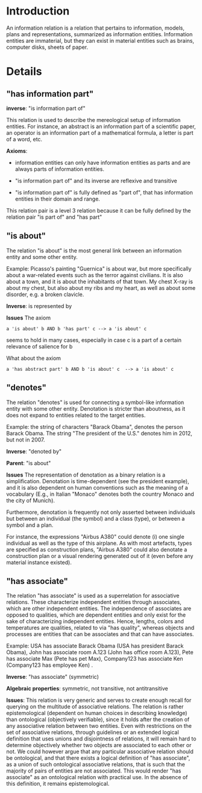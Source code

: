 # Introduction #

An information relation is a relation that pertains to information, models, plans and representations, summarized as information entities.
Information entities are immaterial, but they can exist in material entities such as brains, computer disks, sheets of paper.

# Details #

## **"has information part"** ##

**inverse**: "is information part of"

This relation is used to describe the mereological setup of information entities. For instance, an abstract is an information part of a scientific paper, an operator is an information part of a mathematical formula, a letter is part of a word, etc.

**Axioms**:

  * information entities can only have information entities as parts and are always parts of information entities.

  * "is information part of" and its inverse are reflexive and transitive

  * "is information part of" is fully defined as "part of", that has information entities in their domain and range.

This relation pair is a level 3 relation because it can be fully defined by the relation pair "is part of" and "has part"




## **"is about"** ##

The relation "is about" is the most general link between an information entity and some other entity.

Example: Picasso's painting "Guernica" is about war, but more specifically about a war-related events such as the terror against civilians. It is also about a town, and it is about the inhabitants of that town. My chest X-ray is about my chest, but also about my ribs and my heart, as well as about some disorder, e.g. a broken clavicle.

**Inverse**: is represented by

**Issues**
The axiom
```
a 'is about' b AND b 'has part' c --> a 'is about' c 
```
seems to hold in many cases, especially in case c is a part of a certain relevance of salience for b

What about the axiom
```
a 'has abstract part' b AND b 'is about' c  --> a 'is about' c 
```



## **"denotes"** ##

The relation "denotes" is used for connecting a symbol-like information entity with some other entity. Denotation is stricter than aboutness, as it does not expand to entities related to the target entities.

Example: the string of characters "Barack Obama", denotes the person Barack Obama. The string "The president of the U.S." denotes him in 2012, but not in 2007.

**Inverse**: "denoted by"

**Parent**: "is about"

**Issues**
The representation of denotation as a binary relation is a simplification. Denotation is time-dependent (see the president example), and it is also dependent on human conventions such as the meaning of a vocabulary (E.g., in Italian "Monaco" denotes both the country Monaco and the city of Munich).

Furthermore, denotation is frequently not only asserted between individuals but between an individual (the symbol) and a class (type), or between a symbol and a plan.

For instance, the expressions "Airbus A380" could denote (i) one single individual as well as the type of this airplane. As with most artefacts, types are specified as construction plans, "Airbus A380" could also denotate a construction plan or a visual rendering generated out of it (even before any material instance existed).



## **"has associate"** ##

The relation "has associate" is used as a superrelation for associative relations. These characterize independent entities through associates, which are other independent entities. The independence of associates are opposed to qualities, which are dependent entities and only exist for the sake of characterizing independent entities. Hence, lengths, colors and temperatures are qualities, related to via "has quality", whereas objects and processes are entities that can be associates and that can have associates.

Example: USA has associate Barack Obama (USA has president Barack Obama), John has associate room A.123 (John has office room A.123), Pete has associate Max (Pete has pet Max), Company123 has associate Ken (Company123 has employee Ken) .

**Inverse**: "has associate" (symmetric)

**Algebraic properties**: symmetric, not transitive, not antitransitive

**Issues**: This relation is very generic and serves to create enough recall for querying on the multitude of associative relations. The relation is rather epistemological (dependent on human choices in describing knowledge) than ontological (objectively verifiable), since it holds after the creation of any associative relation between two entities. Even with restrictions on the set of associative relations, through guidelines or an extended logical definition that uses unions and disjointness of relations, it will remain hard to determine objectively whether two objects are associated to each other or not. We could however argue that any particular associative relation should be ontological, and that there exists a logical definition of "has associate", as a union of such ontological associative relations, that is such that the majority of pairs of entities are not associated. This would render "has associate" as an ontological relation with practical use. In the absence of this definition, it remains epistemological.

